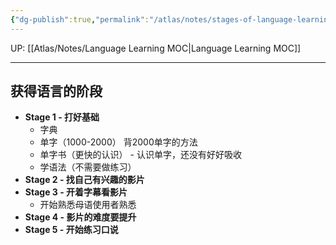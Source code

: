```yaml
---
{"dg-publish":true,"permalink":"/atlas/notes/stages-of-language-learning/","noteIcon":""}
---
```


UP: [[Atlas/Notes/Language Learning MOC\|Language Learning MOC]]

---
## 获得语言的阶段
- **Stage 1 - 打好基础**
	- 字典
	- 单字（1000-2000） 背2000单字的方法
	- 单字书（更快的认识） - 认识单字，还没有好好吸收
	- 学语法（不需要做练习）
- **Stage 2 - 找自己有兴趣的影片**
- **Stage 3 - 开着字幕看影片**
	- 开始熟悉母语使用者熟悉
- **Stage 4 - 影片的难度要提升**
- **Stage 5 - 开始练习口说**